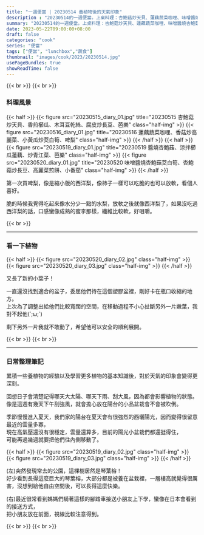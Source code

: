 ```yaml
---
title: "一週便當 | 20230514 養植物後的天氣印象"
description : "20230514的一週便當。上桌料理：杏鮑菇炒天貝、蓮藕蔬菜咖哩、味噌醬燒杏鮑菇茭白筍。"
summary: "20230514的一週便當。上桌料理：杏鮑菇炒天貝、蓮藕蔬菜咖哩、味噌醬燒杏鮑菇茭白筍。"
date: 2023-05-22T09:00:00+08:00
draft: false
categories: "cook"
series: "便當"
tags: ["便當", "lunchbox","蔬食"]
thumbnail: "images/cook/2023/20230514.jpg"
usePageBundles: true
showReadTime: false
---
```


{{< br >}}
{{< br >}}
### 料理風景
{{< half >}}
{{< figure src="20230515_diary_01.jpg" title="20230515 杏鮑菇炒天貝、香煎櫛瓜、木耳豆乾絲、腐皮炒長豆、芭樂" class="half-img" >}}
{{< figure src="20230516_diary_01.jpg" title="20230516 蓮藕蔬菜咖哩、香菇炒高麗菜、小黃瓜炒茭白筍、啤梨" class="half-img" >}}
{{< /half >}}
{{< half >}}
{{< figure src="20230519_diary_01.jpg" title="20230519 醬燒杏鮑菇、涼拌櫛瓜蓮藕、炒青江菜、芭樂" class="half-img" >}}
{{< figure src="20230520_diary_01.jpg" title="20230520 味噌醬燒杏鮑菇茭白筍、杏鮑菇炒長豆、高麗菜煎餅、小番茄" class="half-img" >}}
{{< /half >}}

第一次買啤梨，像是縮小版的西洋梨，像柿子一樣可以吃脆的也可以放軟，看個人喜好。

脆的時候我覺得吃起來像水分少一點的水梨，放軟之後就像西洋梨了，如果沒吃過西洋梨的話，口感蠻像成熟的蜜李那樣，纖維比較軟，好咀嚼。

{{< br >}}

---
### 看一下植物

{{< half >}}
{{< figure src="20230520_diary_02.jpg" class="half-img" >}}
{{< figure src="20230520_diary_03.jpg" class="half-img" >}}
{{< /half >}}

又長了新的小葉子！

一直還沒找到適合的盆子，委屈他們待在這個塑膠盆裡，剛好卡在瓶口收縮的地方。
\
上次為了調整出給他們比較寬闊的空間，在移動過程不小心扯斷另外一片嫩葉，我對不起他(´;ω;`)

剩下另外一片我就不敢動了，希望他可以安全的順利展開。

{{< br >}}
{{< br >}}

---

### 日常整理筆記

累積一些養植物的經驗以及學習更多植物的基本知識後，對於天氣的印象會變得更深刻。

回想日子會清楚記得哪天大太陽、哪天下雨、刮大風，因為都會影響植物的狀態。
\
像是這週有幾天下午刮強風，就會擔心放在陽台的小品盆栽會不會被吹倒。

季節慢慢進入夏天，我們家的陽台在夏天會有很強烈的西曬陽光，因而變得很留意最近的雲量多寡，
\
現在高氣壓還沒有很穩定，雲量還算多，目前的陽光小盆栽們都還挺得住，
\
可能再過幾週就要把他們往內側移動了。

{{< half >}}
{{< figure src="20230519_diary_02.jpg" class="half-img" >}}
{{< figure src="20230519_diary_03.jpg" class="half-img" >}}
{{< /half >}}

(左)突然發現常去的公園，這棵樹居然是琴葉榕！
\
好少看到長得這麼巨大的琴葉榕，大部分都是被養在盆栽裡，一層樓高就覺得很厲害，沒想到給他自由空間後，可以長得這麼快樂。

(右)最近很常看到媽媽們騎著這樣的腳踏車接送小朋友上下學，蠻像在日本會看到的接送方式，
\
把小朋友放在前面，視線比較注意得到。

{{< br >}}
{{< br >}}

